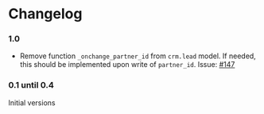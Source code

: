 # Changelog

### 1.0

- Remove function `_onchange_partner_id` from `crm.lead` model. 
  If needed, this should be implemented upon write of `partner_id`.
  Issue: [\#147](https://github.com/novacode-nl/odoo-formio/issues/147)

### 0.1 until 0.4

Initial versions
